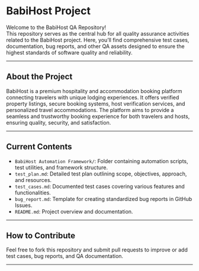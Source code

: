 # BabiHost Project

Welcome to the BabiHost QA Repository!  
This repository serves as the central hub for all quality assurance activities related to the BabiHost project. Here, you’ll find comprehensive test cases, documentation, bug reports, and other QA assets designed to ensure the highest standards of software quality and reliability.

---

## About the Project

BabiHost is a premium hospitality and accommodation booking platform connecting travelers with unique lodging experiences. It offers verified property listings, secure booking systems, host verification services, and personalized travel accommodations. The platform aims to provide a seamless and trustworthy booking experience for both travelers and hosts, ensuring quality, security, and satisfaction.

---

## Current Contents

- `BabiHost Automation Framework/`: Folder containing automation scripts, test utilities, and framework structure.
- `test_plan.md`: Detailed test plan outlining scope, objectives, approach, and resources.
- `test_cases.md`: Documented test cases covering various features and functionalities.
- `bug_report.md`: Template for creating standardized bug reports in GitHub Issues.
- `README.md`: Project overview and documentation.

---

## How to Contribute

Feel free to fork this repository and submit pull requests to improve or add test cases, bug reports, and QA documentation.

---
